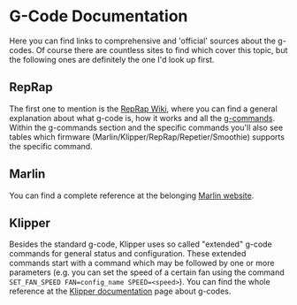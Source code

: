 <link rel=”manifest” href=”docs/manifest.webmanifest”>

# G-Code Documentation

Here you can find links to comprehensive and 'official' sources about the g-codes. Of course there are countless sites to find which cover this topic, but the following ones are definitely the one I'd look up first.    
   
## RepRap
The first one to mention is the [RepRap Wiki](https://reprap.org/wiki/G-code), where you can find a general explanation about what g-code is, how it works and all the [g-commands](https://reprap.org/wiki/G-code#G-commands). Within the g-commands section and the specific commands you'll also see tables which firmware (Marlin/Klipper/RepRap/Repetier/Smoothie) supports the specific command. 
   
## Marlin 
You can find a complete reference at the belonging [Marlin website](https://marlinfw.org/meta/gcode/).  
  
## Klipper 
Besides the standard g-code, Klipper uses so called "extended" g-code commands for general status and configuration. These extended commands start with a command which may be followed by one or more parameters (e.g. you can set the speed of a certain fan using the command `SET_FAN_SPEED FAN=config_name SPEED=<speed>`). You can find the whole reference at the [Klipper documentation](https://www.klipper3d.org/G-Codes.html) page about g-codes.  
